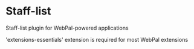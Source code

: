 Staff-list
==========

Staff-list plugin for WebPal-powered applications

'extensions-essentials' extension is required for most WebPal extensions